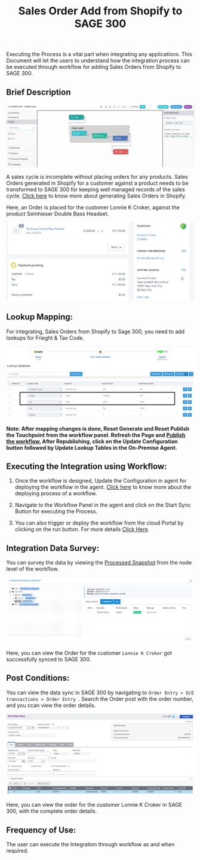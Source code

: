 ﻿---
title: "Sales Order Add from Shopify to SAGE 300"
toc: true
tag: developers
category: "Integration/Sage-Shopify"
menus: 
   shopifysageintegration:
        title: "Sales Order Add"
        icon: fa fa-wpexplorer
        identifier: shopifysageorderadd
---
Executing the Process is a vital part when integrating any applications. This Document will let the users to understand how the integration process can be executed through workflow for adding Sales Orders from Shopify to SAGE 300.

## Brief Description

![orderadd1](\staticfiles\integration\SAGE300-Shopify\orderadd1.PNG)

A sales cycle is incomplete without placing orders for any products. Sales Orders generated in Shopify for a customer against a product needs to be transformed to SAGE 300 for keeping well managed records of the sales cycle. [Click here](https://help.shopify.com/en/manual/orders/create-orders) to know more about generating Sales Orders in Shopify.

Here, an Order is placed for the customer Lonnie K Croker, against the product Seinhieser Double Bass Headset.

![orderadd2](\staticfiles\integration\SAGE300-Shopify\orderadd2.PNG)

## Lookup Mapping:

For integrating, Sales Orders from Shopify to Sage 300, you need to add lookups for Frieght & Tax Code.

![orderadd3](\staticfiles\integration\SAGE300-Shopify\orderadd3.PNG)

**Note: After mapping changes is done, Reset Generate and Reset Publish the Touchpoint from the workflow panel. Refresh the Page and [Publish the workflow.](/workflow/deploying-and-executing/#publishing-a-workflow) After Republishing, click on the Update Configuration button followed by Update Lookup Tables in the On-Premise Agent.**

## Executing the Integration using Workflow:

1.	Once the workflow is designed, Update the Configuration in agent for deploying the workflow in the agent. [Click here](/workflow/deploying-and-executing/) to know more about the deploying process of a workflow.

2.	Navigate to the Workflow Panel in the agent and click on the Start Sync Button for executing the Process.

3.  You can also trigger or deploy the workflow from the cloud Portal by clicking on the run button. For more details [Click Here](/workflow/deploying-and-executing/#executing-the-workflow).

## Integration Data Survey:

You can survey the data by viewing the [Processed Snapshot](/workflow/list-of-snapshot/)  from the node level of the workflow.

![orderadd5](\staticfiles\integration\SAGE300-Shopify\orderadd5.PNG)

Here, you can view the Order for the customer `Lonnie K Croker` got successfully synced to SAGE 300.

## Post Conditions:
You can view the data sync in SAGE 300 by navigating to `Order Entry > O/E transactions > Order Entry `. Search the Order post with the order number, and you ccan view the order details.

![orderadd6](\staticfiles\integration\SAGE300-Shopify\orderadd6.PNG)

Here, you can view the order for the customer Lonnie K Croker in SAGE 300, with the complete order details.

## Frequency of Use:

The user can execute the Integration through workflow as and when required. 
